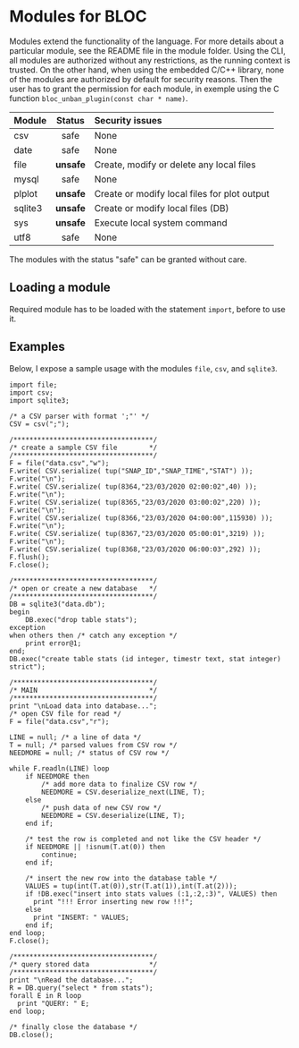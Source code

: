 # Modules for BLOC

Modules extend the functionality of the language. For more details about a particular module, see the README file in the module folder.
Using the CLI, all modules are authorized without any restrictions, as the running context is trusted.
On the other hand, when using the embedded C/C++ library, none of the modules are authorized by default for security reasons.
Then the user has to grant the permission for each module, in exemple using the C function `bloc_unban_plugin(const char * name)`.

| Module  | Status | Security issues |
|---------|:------:|:----------------|
| csv | safe | None |
| date | safe | None |
| file | **unsafe** | Create, modify or delete any local files |
| mysql | safe | None |
| plplot | **unsafe** | Create or modify local files for plot output |
| sqlite3 | **unsafe** | Create or modify local files (DB) |
| sys | **unsafe** | Execute local system command |
| utf8 | safe | None |

The modules with the status "safe" can be granted without care.

## Loading a module

Required module has to be loaded with the statement `import`, before to use it.

## Examples

Below, I expose a sample usage with the modules `file`, `csv`, and `sqlite3`.
```
import file;
import csv;
import sqlite3;

/* a CSV parser with format ';"' */
CSV = csv(";");

/***********************************/
/* create a sample CSV file        */
/***********************************/
F = file("data.csv","w");
F.write( CSV.serialize( tup("SNAP_ID","SNAP_TIME","STAT") ));
F.write("\n");
F.write( CSV.serialize( tup(8364,"23/03/2020 02:00:02",40) ));
F.write("\n");
F.write( CSV.serialize( tup(8365,"23/03/2020 03:00:02",220) ));
F.write("\n");
F.write( CSV.serialize( tup(8366,"23/03/2020 04:00:00",115930) ));
F.write("\n");
F.write( CSV.serialize( tup(8367,"23/03/2020 05:00:01",3219) ));
F.write("\n");
F.write( CSV.serialize( tup(8368,"23/03/2020 06:00:03",292) ));
F.flush();
F.close();

/***********************************/
/* open or create a new database   */
/***********************************/
DB = sqlite3("data.db");
begin
    DB.exec("drop table stats");
exception
when others then /* catch any exception */
    print error@1;
end;
DB.exec("create table stats (id integer, timestr text, stat integer) strict");

/***********************************/
/* MAIN                            */
/***********************************/
print "\nLoad data into database...";
/* open CSV file for read */
F = file("data.csv","r");

LINE = null; /* a line of data */
T = null; /* parsed values from CSV row */
NEEDMORE = null; /* status of CSV row */

while F.readln(LINE) loop
    if NEEDMORE then
        /* add more data to finalize CSV row */
        NEEDMORE = CSV.deserialize_next(LINE, T);
    else
        /* push data of new CSV row */
        NEEDMORE = CSV.deserialize(LINE, T);
    end if;

    /* test the row is completed and not like the CSV header */
    if NEEDMORE || !isnum(T.at(0)) then
        continue;
    end if;

    /* insert the new row into the database table */
    VALUES = tup(int(T.at(0)),str(T.at(1)),int(T.at(2)));
    if !DB.exec("insert into stats values (:1,:2,:3)", VALUES) then
      print "!!! Error inserting new row !!!";
    else
      print "INSERT: " VALUES;
    end if;
end loop;
F.close();

/***********************************/
/* query stored data               */
/***********************************/
print "\nRead the database...";
R = DB.query("select * from stats");
forall E in R loop
  print "QUERY: " E;
end loop;

/* finally close the database */
DB.close();
```
